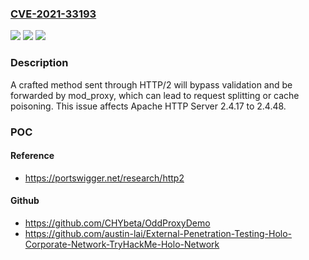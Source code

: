 ### [CVE-2021-33193](https://cve.mitre.org/cgi-bin/cvename.cgi?name=CVE-2021-33193)
![](https://img.shields.io/static/v1?label=Product&message=Apache%20HTTP%20Server&color=blue)
![](https://img.shields.io/static/v1?label=Version&message=Apache%20HTTP%20Server%202.42.4.17%20to%202.4.48%20&color=brighgreen)
![](https://img.shields.io/static/v1?label=Vulnerability&message=Request%20Splitting&color=brighgreen)

### Description

A crafted method sent through HTTP/2 will bypass validation and be forwarded by mod_proxy, which can lead to request splitting or cache poisoning. This issue affects Apache HTTP Server 2.4.17 to 2.4.48.

### POC

#### Reference
- https://portswigger.net/research/http2

#### Github
- https://github.com/CHYbeta/OddProxyDemo
- https://github.com/austin-lai/External-Penetration-Testing-Holo-Corporate-Network-TryHackMe-Holo-Network

